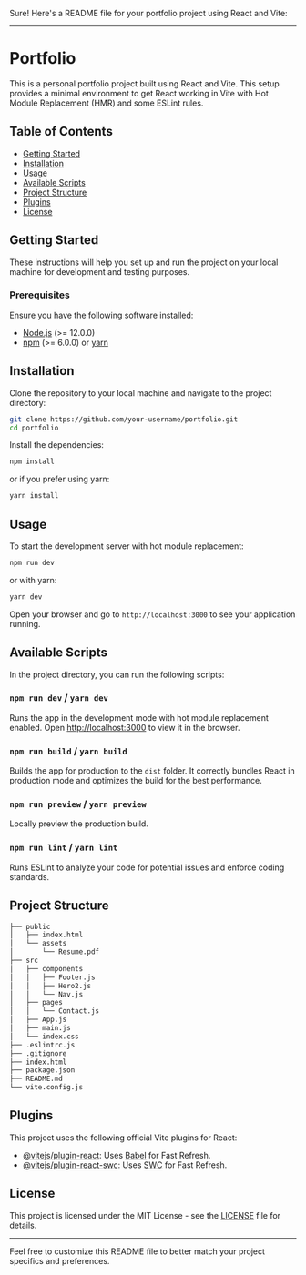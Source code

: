 Sure! Here's a README file for your portfolio project using React and Vite:

---

# Portfolio

This is a personal portfolio project built using React and Vite. This setup provides a minimal environment to get React working in Vite with Hot Module Replacement (HMR) and some ESLint rules.

## Table of Contents

- [Getting Started](#getting-started)
- [Installation](#installation)
- [Usage](#usage)
- [Available Scripts](#available-scripts)
- [Project Structure](#project-structure)
- [Plugins](#plugins)
- [License](#license)

## Getting Started

These instructions will help you set up and run the project on your local machine for development and testing purposes.

### Prerequisites

Ensure you have the following software installed:

- [Node.js](https://nodejs.org/) (>= 12.0.0)
- [npm](https://www.npmjs.com/) (>= 6.0.0) or [yarn](https://yarnpkg.com/)

## Installation

Clone the repository to your local machine and navigate to the project directory:

```bash
git clone https://github.com/your-username/portfolio.git
cd portfolio
```

Install the dependencies:

```bash
npm install
```

or if you prefer using yarn:

```bash
yarn install
```

## Usage

To start the development server with hot module replacement:

```bash
npm run dev
```

or with yarn:

```bash
yarn dev
```

Open your browser and go to `http://localhost:3000` to see your application running.

## Available Scripts

In the project directory, you can run the following scripts:

### `npm run dev` / `yarn dev`

Runs the app in the development mode with hot module replacement enabled. Open [http://localhost:3000](http://localhost:3000) to view it in the browser.

### `npm run build` / `yarn build`

Builds the app for production to the `dist` folder. It correctly bundles React in production mode and optimizes the build for the best performance.

### `npm run preview` / `yarn preview`

Locally preview the production build.

### `npm run lint` / `yarn lint`

Runs ESLint to analyze your code for potential issues and enforce coding standards.

## Project Structure

```bash
├── public
│   ├── index.html
│   └── assets
│       └── Resume.pdf
├── src
│   ├── components
│   │   ├── Footer.js
│   │   ├── Hero2.js
│   │   └── Nav.js
│   ├── pages
│   │   └── Contact.js
│   ├── App.js
│   ├── main.js
│   └── index.css
├── .eslintrc.js
├── .gitignore
├── index.html
├── package.json
├── README.md
└── vite.config.js
```

## Plugins

This project uses the following official Vite plugins for React:

- [@vitejs/plugin-react](https://github.com/vitejs/vite-plugin-react/blob/main/packages/plugin-react/README.md): Uses [Babel](https://babeljs.io/) for Fast Refresh.
- [@vitejs/plugin-react-swc](https://github.com/vitejs/vite-plugin-react-swc): Uses [SWC](https://swc.rs/) for Fast Refresh.

## License

This project is licensed under the MIT License - see the [LICENSE](LICENSE) file for details.

---

Feel free to customize this README file to better match your project specifics and preferences.